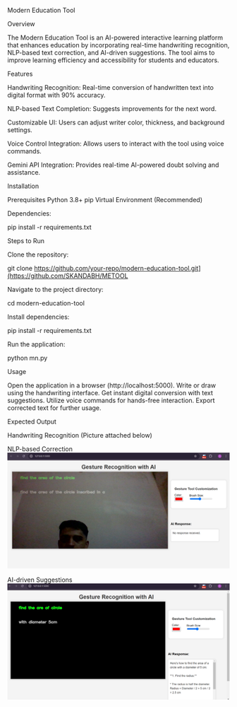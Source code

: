 Modern Education Tool

Overview

The Modern Education Tool is an AI-powered interactive learning platform that enhances education by incorporating real-time handwriting recognition, NLP-based text correction, and AI-driven suggestions. The tool aims to improve learning efficiency and accessibility for students and educators.

Features

Handwriting Recognition: Real-time conversion of handwritten text into digital format with 90% accuracy.

NLP-based Text Completion: Suggests improvements for the next word.

Customizable UI: Users can adjust writer color, thickness, and background settings.

Voice Control Integration: Allows users to interact with the tool using voice commands.

Gemini API Integration: Provides real-time AI-powered doubt solving and assistance.


Installation

Prerequisites
Python 3.8+
pip
Virtual Environment (Recommended)

Dependencies:

pip install -r requirements.txt

Steps to Run

Clone the repository:

git clone https://github.com/your-repo/modern-education-tool.git](https://github.com/SKANDABH/METOOL

Navigate to the project directory:

cd modern-education-tool

Install dependencies:

pip install -r requirements.txt

Run the application:

python mn.py


Usage

Open the application in a browser (http://localhost:5000).
Write or draw using the handwriting interface.
Get instant digital conversion with text suggestions.
Utilize voice commands for hands-free interaction.
Export corrected text for further usage.



Expected Output

Handwriting Recognition
(Picture attached below)



 NLP-based Correction
![Alt text](autosuggestion.png)

AI-driven Suggestions
![Alt text](geminresult.png)













